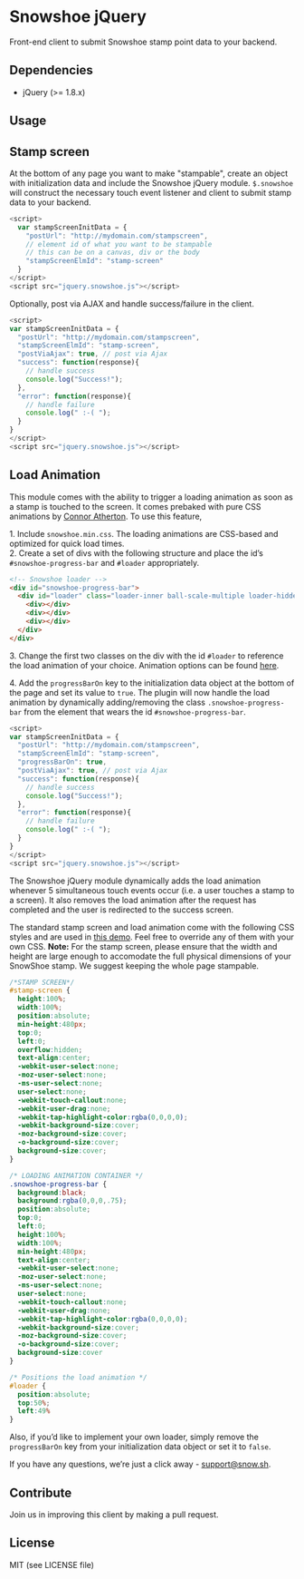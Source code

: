 Snowshoe jQuery
============
Front-end client to submit Snowshoe stamp point data to your backend.

## Dependencies
- jQuery (>= 1.8.x)

## Usage
Stamp screen
--
At the bottom of any page you want to make "stampable", create an object with initialization data and include the Snowshoe jQuery module. ``$.snowshoe`` will construct the necessary touch event listener and client to submit stamp data to your backend.

```javascript
<script>
  var stampScreenInitData = {
    "postUrl": "http://mydomain.com/stampscreen",
    // element id of what you want to be stampable
    // this can be on a canvas, div or the body
    "stampScreenElmId": "stamp-screen"
  }
</script>
<script src="jquery.snowshoe.js"></script>
```

Optionally, post via AJAX and handle success/failure in the client.
```javascript
<script>
var stampScreenInitData = {
  "postUrl": "http://mydomain.com/stampscreen",
  "stampScreenElmId": "stamp-screen",
  "postViaAjax": true, // post via Ajax  
  "success": function(response){
    // handle success
    console.log("Success!");
  },
  "error": function(response){
    // handle failure
    console.log(" :-( ");
  }
}
</script>
<script src="jquery.snowshoe.js"></script>
```

Load Animation
--
This module comes with the ability to trigger a loading animation as soon as a stamp is touched to the screen.  It comes prebaked with pure CSS animations by [Connor Atherton](http://connoratherton.com/loaders).  To use this feature,

1\. Include `snowshoe.min.css`.  The loading animations are CSS-based and optimized for quick load times.  
2\. Create a set of divs with the following structure and place the id’s `#snowshoe-progress-bar` and `#loader` appropriately.

```html
<!-- Snowshoe loader -->
<div id="snowshoe-progress-bar">
  <div id="loader" class="loader-inner ball-scale-multiple loader-hidden">
    <div></div>
    <div></div>
    <div></div>
  </div>
</div>
```

3\. Change the first two classes on the div with the id `#loader` to reference the load animation of your choice.  Animation options can be found [here](http://connoratherton.com/loaders).

4\. Add the `progressBarOn` key to the initialization data object at the bottom of the page and set its value to `true`.  The plugin will now handle the load animation by dynamically adding/removing the class `.snowshoe-progress-bar` from the element that wears the id `#snowshoe-progress-bar`.

```javascript
<script>
var stampScreenInitData = {
  "postUrl": "http://mydomain.com/stampscreen",
  "stampScreenElmId": "stamp-screen",
  "progressBarOn": true,
  "postViaAjax": true, // post via Ajax  
  "success": function(response){
    // handle success
    console.log("Success!");
  },
  "error": function(response){
    // handle failure
    console.log(" :-( ");
  }
}
</script>
<script src="jquery.snowshoe.js"></script>
```

The Snowshoe jQuery module dynamically adds the load animation whenever 5 simultaneous touch events occur (i.e. a user touches a stamp to a screen).  It also removes the load animation after the request has completed and the user is redirected to the success screen.

The standard stamp screen and load animation come with the following CSS styles and are used in [this demo](http://wfdemo.herokuapp.com/).  Feel free to override any of them with your own CSS. **Note:** For the stamp screen, please ensure that the width and height are large enough to accomodate the full physical dimensions of your SnowShoe stamp.  We suggest keeping the whole page stampable.

```css
/*STAMP SCREEN*/
#stamp-screen {
  height:100%;
  width:100%;
  position:absolute;
  min-height:480px;
  top:0;
  left:0;
  overflow:hidden;
  text-align:center;
  -webkit-user-select:none;
  -moz-user-select:none;
  -ms-user-select:none;
  user-select:none;
  -webkit-touch-callout:none;
  -webkit-user-drag:none;
  -webkit-tap-highlight-color:rgba(0,0,0,0);
  -webkit-background-size:cover;
  -moz-background-size:cover;
  -o-background-size:cover;
  background-size:cover;
}

/* LOADING ANIMATION CONTAINER */
.snowshoe-progress-bar {
  background:black;
  background:rgba(0,0,0,.75);
  position:absolute;
  top:0;
  left:0;
  height:100%;
  width:100%;
  min-height:480px;
  text-align:center;
  -webkit-user-select:none;
  -moz-user-select:none;
  -ms-user-select:none;
  user-select:none;
  -webkit-touch-callout:none;
  -webkit-user-drag:none;
  -webkit-tap-highlight-color:rgba(0,0,0,0);
  -webkit-background-size:cover;
  -moz-background-size:cover;
  -o-background-size:cover;
  background-size:cover
}

/* Positions the load animation */
#loader {
  position:absolute;
  top:50%;
  left:49%
}
```
Also, if you’d like to implement your own loader, simply remove the `progressBarOn` key from your initialization data object or set it to `false`.

If you have any questions, we’re just a click away -  [support@snow.sh](mailto:support@snow.sh).

## Contribute
Join us in improving this client by making a pull request.

## License
MIT (see LICENSE file)